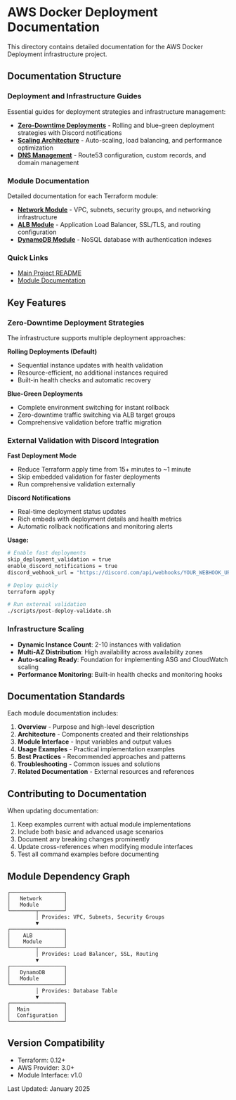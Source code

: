 # AWS Docker Deployment Documentation

This directory contains detailed documentation for the AWS Docker Deployment infrastructure project.

## Documentation Structure

### Deployment and Infrastructure Guides

Essential guides for deployment strategies and infrastructure management:

- **[Zero-Downtime Deployments](zero-downtime-deployments.md)** - Rolling and blue-green deployment strategies with Discord notifications
- **[Scaling Architecture](scaling-architecture.md)** - Auto-scaling, load balancing, and performance optimization
- **[DNS Management](dns-management.md)** - Route53 configuration, custom records, and domain management

### Module Documentation

Detailed documentation for each Terraform module:

- **[Network Module](modules/network.md)** - VPC, subnets, security groups, and networking infrastructure
- **[ALB Module](modules/alb.md)** - Application Load Balancer, SSL/TLS, and routing configuration  
- **[DynamoDB Module](modules/dynamodb.md)** - NoSQL database with authentication indexes

### Quick Links

- [Main Project README](../README.md)
- [Module Documentation](modules/)

## Key Features

### Zero-Downtime Deployment Strategies

The infrastructure supports multiple deployment approaches:

**Rolling Deployments (Default)**
- Sequential instance updates with health validation
- Resource-efficient, no additional instances required
- Built-in health checks and automatic recovery

**Blue-Green Deployments**
- Complete environment switching for instant rollback
- Zero-downtime traffic switching via ALB target groups
- Comprehensive validation before traffic migration

### External Validation with Discord Integration

**Fast Deployment Mode**
- Reduce Terraform apply time from 15+ minutes to ~1 minute
- Skip embedded validation for faster deployments
- Run comprehensive validation externally

**Discord Notifications**
- Real-time deployment status updates
- Rich embeds with deployment details and health metrics
- Automatic rollback notifications and monitoring alerts

**Usage:**
```bash
# Enable fast deployments
skip_deployment_validation = true
enable_discord_notifications = true
discord_webhook_url = "https://discord.com/api/webhooks/YOUR_WEBHOOK_URL"

# Deploy quickly
terraform apply

# Run external validation
./scripts/post-deploy-validate.sh
```

### Infrastructure Scaling

- **Dynamic Instance Count**: 2-10 instances with validation
- **Multi-AZ Distribution**: High availability across availability zones  
- **Auto-scaling Ready**: Foundation for implementing ASG and CloudWatch scaling
- **Performance Monitoring**: Built-in health checks and monitoring hooks

## Documentation Standards

Each module documentation includes:

1. **Overview** - Purpose and high-level description
2. **Architecture** - Components created and their relationships
3. **Module Interface** - Input variables and output values
4. **Usage Examples** - Practical implementation examples
5. **Best Practices** - Recommended approaches and patterns
6. **Troubleshooting** - Common issues and solutions
7. **Related Documentation** - External resources and references

## Contributing to Documentation

When updating documentation:

1. Keep examples current with actual module implementations
2. Include both basic and advanced usage scenarios
3. Document any breaking changes prominently
4. Update cross-references when modifying module interfaces
5. Test all command examples before documenting

## Module Dependency Graph

```
┌─────────────────┐
│   Network       │
│   Module        │
└────────┬────────┘
         │ Provides: VPC, Subnets, Security Groups
         ▼
┌─────────────────┐
│    ALB          │
│    Module       │
└────────┬────────┘
         │ Provides: Load Balancer, SSL, Routing
         ▼
┌─────────────────┐
│   DynamoDB      │
│   Module        │
└─────────────────┘
         │ Provides: Database Table
         ▼
┌─────────────────┐
│  Main           │
│  Configuration  │
└─────────────────┘
```

## Version Compatibility

- Terraform: 0.12+
- AWS Provider: 3.0+
- Module Interface: v1.0

Last Updated: January 2025